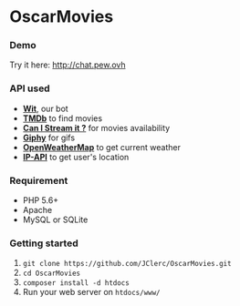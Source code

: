 # OscarMovies

### Demo
Try it here: http://chat.pew.ovh

### API used
- [**Wit**](https://wit.ai), our bot
- [**TMDb**](https://www.themoviedb.org) to find movies
- [**Can I Stream it ?**](http://canistream.it) for movies availability
- [**Giphy**](http://giphy.com) for gifs
- [**OpenWeatherMap**](http://openweathermap.org) to get current weather
- [**IP-API**](http://ip-api.com) to get user's location

### Requirement
- PHP 5.6+
- Apache
- MySQL or SQLite

### Getting started
1. `git clone https://github.com/JClerc/OscarMovies.git`
2. `cd OscarMovies`
3. `composer install -d htdocs`
4. Run your web server on `htdocs/www/`
